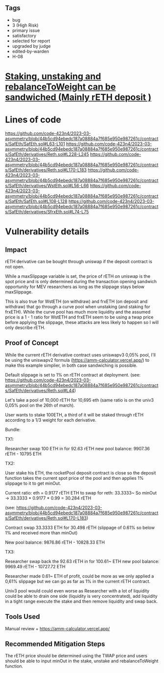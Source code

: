 ## Tags

- bug
- 3 (High Risk)
- primary issue
- satisfactory
- selected for report
- upgraded by judge
- edited-by-warden
- H-08

# [Staking, unstaking and rebalanceToWeight can be sandwiched (Mainly rETH deposit )](https://github.com/code-423n4/2023-03-asymmetry-findings/issues/142) 

# Lines of code

https://github.com/code-423n4/2023-03-asymmetry/blob/44b5cd94ebedc187a08884a7f685e950e987261c/contracts/SafEth/SafEth.sol#L63-L101
https://github.com/code-423n4/2023-03-asymmetry/blob/44b5cd94ebedc187a08884a7f685e950e987261c/contracts/SafEth/derivatives/Reth.sol#L228-L245
https://github.com/code-423n4/2023-03-asymmetry/blob/44b5cd94ebedc187a08884a7f685e950e987261c/contracts/SafEth/derivatives/Reth.sol#L170-L183
https://github.com/code-423n4/2023-03-asymmetry/blob/44b5cd94ebedc187a08884a7f685e950e987261c/contracts/SafEth/derivatives/WstEth.sol#L56-L66
https://github.com/code-423n4/2023-03-asymmetry/blob/44b5cd94ebedc187a08884a7f685e950e987261c/contracts/SafEth/SafEth.sol#L108-L128
https://github.com/code-423n4/2023-03-asymmetry/blob/44b5cd94ebedc187a08884a7f685e950e987261c/contracts/SafEth/derivatives/SfrxEth.sol#L74-L75


# Vulnerability details

## Impact

rETH derivative can be bought through uniswap if the deposit contract is not open.

While a maxSlippage variable is set, the price of rETH on uniswap is the spot price and is only determined during the transaction opening sandwich opportunity for MEV researchers as long as the slippage stays below maxSlippage.

This is also true for WstETH (on withdraw) and frxETH (on deposit and withdraw) that go through a curve pool when unstaking (and staking for frxETH). While the curve pool has much more liquidity and the assumed price is a 1 - 1 ratio for WstETH and frxETH seem to be using a twap price before applying the slippage, these attacks are less likely to happen so I will only describe rETH.

## Proof of Concept

While the current rETH derivative contract uses uniswapv3 0,05% pool, I'll be using the uniswapv2 formula (https://amm-calculator.vercel.app/) to make this example simplier, in both case sandwiching is possible.

Default slippage is set to 1% on rETH contract at deployment. (see: https://github.com/code-423n4/2023-03-asymmetry/blob/44b5cd94ebedc187a08884a7f685e950e987261c/contracts/SafEth/derivatives/Reth.sol#L44)

Let's take a pool of 10,000 rETH for 10,695 eth (same ratio is on the univ3 0,05% pool on the 26th of march).

User wants to stake 100ETH, a third of it will be staked through rETH according to a 1/3 weight for each derivative.

Bundle:

TX1: 

Researcher swap 100 ETH in for 92.63 rETH
new pool balance: 9907.36 rETH - 10795 ETH

TX2: 

User stake his ETH, the rocketPool deposit contract is close so the deposit function takes the current spot price of the pool and then applies 1% slippage to it to get minOut.

Current ratio: eth = 0.9177 rETH
ETH to swap for reth: 33.3333~
So minOut -> 33.3333 * 0.9177 * 0.99 = 30.284 rETH

(see: https://github.com/code-423n4/2023-03-asymmetry/blob/44b5cd94ebedc187a08884a7f685e950e987261c/contracts/SafEth/derivatives/Reth.sol#L170-L183)

Contract swap 33.3333 ETH for 30.498 rETH (slippage of 0.61% so below 1% and received more than minOut)

New pool balance: 9876.86 rETH - 10828.33 ETH

TX3:

Researcher swap back the 92.63 rETH in for 100.61~ ETH
new pool balance: 9969.49 rETH - 10727.72 ETH

Researcher made 0.61~ ETH of profit, could be more as we only applied a 0,61% slippage but we can go as far as 1% in the current rETH contract.

Univ3 pool would could even worse as Researcher with a lot of liquidity could be able to drain one side (liquidity is very concentrated), add liquidity in a tight range execute the stake and then remove liquidity and swap back.

## Tools Used

Manual review + https://amm-calculator.vercel.app/

## Recommended Mitigation Steps

The rETH price should be determined using the TWAP price and users should be able to input minOut in the stake, unstake and rebalanceToWeight function.